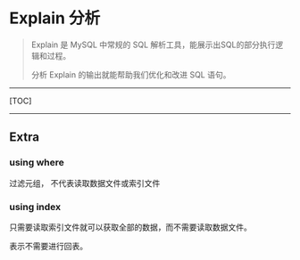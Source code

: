 # Explain 分析



> Explain 是 MySQL 中常规的 SQL 解析工具，能展示出SQL的部分执行逻辑和过程。
>
> 分析 Explain 的输出就能帮助我们优化和改进 SQL 语句。

---

[TOC]

---



## 





## Extra

### using where

过滤元组， 不代表读取数据文件或索引文件



### using index

只需要读取索引文件就可以获取全部的数据，而不需要读取数据文件。

表示不需要进行回表。	